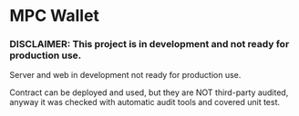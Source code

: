 # MPC Wallet

### DISCLAIMER: This project is in development and not ready for production use.

Server and web in development not ready for production use.

Contract can be deployed and used, but they are NOT third-party audited, anyway it was checked with automatic audit tools and 
covered unit test.
